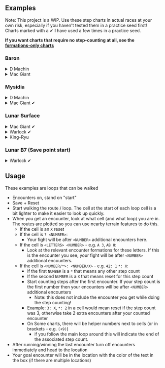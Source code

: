 ## Examples
Note: This project is a WIP. Use these step charts in actual races at your own risk, especially if you haven't tested them in a practice seed first!
Charts marked with a ✔ I have used a few times in a practice seed.

**If you want charts that require no step-counting at all, see the [formations-only charts](./formations-only/)**

### Baron

<details>
<summary>D Machin</summary>

![](baron-dmachin.png "Baron D Machin")
</details>
<details>
<summary>Mac Giant</summary>

![](baron-macgiant.png "Baron Mac Giant")
</details>

### Mysidia

<details>
<summary>D Machin</summary>

![](mysidia-dmachin.png "Mysidia D Machin")
</details>
<details>
<summary>Mac Giant ✔</summary>

![](mysidia-macgiant.png "Mysidia Mac Giant")
</details>

### Lunar Surface

<details>
<summary>Mac Giant ✔</summary>

![](lunar-macgiant.png "Lunar Surface Mac Giant")
</details>
<details>
<summary>Warlock ✔</summary>

![](lunar-warlock.png "Lunar Surface Warlock")
</details>
<details>m
<summary>King-Ryu</summary>

![](lunar-kingryu.png "Lunar Surface King-Ryu")
</details>

### Lunar B7 (Save point start)
<details>
<summary>Warlock ✔</summary>

![](lst-warlock.png "Lunar B7 Warlock")
</details>

## Usage
These examples are loops that can be walked
 - Encounters on, stand on "start"
 - Save + Reset
 - Start walking the route / loop. The cell at the start of each loop cell is a bit lighter to make it easier to look up quickly.
 - When you get an encounter, look at what cell (and what loop) you are in. The routes are plotted so you can use nearby terrain features to do this.
   - If the cell is an `X` reset
   - If the cell is `? <NUMBER>`:
     - Your fight will be after `<NUMBER>` additional encounters here.
   - If the cell is `<LETTERS> <NUMBER>` - e.g. `A 3`, `AB 0`:
     - Look at the relevant encounter formations for these letters. If this is the encounter you see, your fight will be after `<NUMBER>` additional encounters.
   - If the cell is `<NUMBER/*>: <NUMBER/X>` - e.g. `42: 1` `*: X`:
     - If the first `NUMBER` is a `*` that means any other step count
     - If the second `NUMBER` is a `X` that means reset for this step count
     - Start counting steps after the first encounter. If your step count is the first number then your encounters will be after `<NUMBER>` additional encounters
       - Note: this does not include the encounter you get while doing the step counting!
     - Example: `3: X`, `*: 2` in a cell would mean reset if the step count was 3, otherwise take 2 extra encounters after your counted encounter
     - On Some charts, there will be helper numbers next to cells (or in brackets - e.g. `(+9)`)
       - if you follow the main loop around this will indicate the end of the associated step count.
 - After running/winning the last encounter turn off encounters immediately and head to the location
 - Your goal encounter will be in the location with the color of the text in the box (if there are multiple locations)
